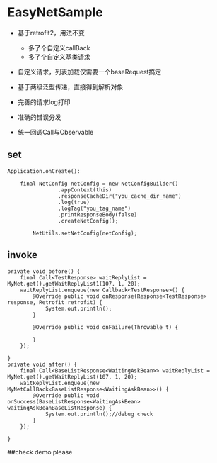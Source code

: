 # EasyNetSample

* 基于retrofit2，用法不变

    * 多了个自定义callBack
    * 多了个自定义基类请求
    
* 自定义请求，列表加载仅需要一个baseRequest搞定
* 基于两级泛型传递，直接得到解析对象
* 完善的请求log打印
* 准确的错误分发
* 统一回调Call与Observable



## set
    Application.onCreate():
    
        final NetConfig netConfig = new NetConfigBuilder()
                    .appContext(this)
                    .responseCacheDir("you_cache_dir_name")
                    .log(true)
                    .logTag("you_tag_name")
                    .printResponseBody(false)
                    .createNetConfig();
    
            NetUtils.setNetConfig(netConfig);
        
## invoke

    private void before() {
        final Call<TestResponse> waitReplyList = MyNet.get().getWaitReplyList1(107, 1, 20);
        waitReplyList.enqueue(new Callback<TestResponse>() {
            @Override public void onResponse(Response<TestResponse> response, Retrofit retrofit) {
                System.out.println();
            }

            @Override public void onFailure(Throwable t) {

            }
        });

    }
    private void after() {
        final Call<BaseListResponse<WaitingAskBean>> waitReplyList = MyNet.get().getWaitReplyList(107, 1, 20);
        waitReplyList.enqueue(new MyNetCallBack<BaseListResponse<WaitingAskBean>>() {
            @Override public void onSuccess(BaseListResponse<WaitingAskBean> waitingAskBeanBaseListResponse) {
                System.out.println();//debug check
            }
        });

    }

##check demo please
